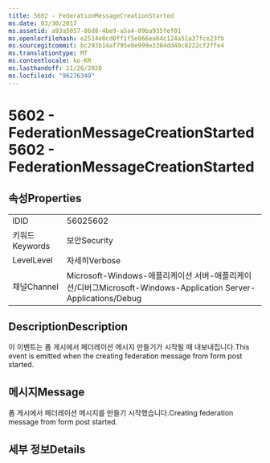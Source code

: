 ```yaml
---
title: 5602 - FederationMessageCreationStarted
ms.date: 03/30/2017
ms.assetid: a93a5057-86d8-4be9-a5a4-09ba935fef01
ms.openlocfilehash: e2514e0cd0ff1f5e866ea64c124a51a37fce23fb
ms.sourcegitcommit: bc293b14af795e0e999e3304dd40c0222cf2ffe4
ms.translationtype: MT
ms.contentlocale: ko-KR
ms.lasthandoff: 11/26/2020
ms.locfileid: "96276349"
---
```

# <a name="5602---federationmessagecreationstarted"></a><span data-ttu-id="91b09-102">5602 - FederationMessageCreationStarted</span><span class="sxs-lookup"><span data-stu-id="91b09-102">5602 - FederationMessageCreationStarted</span></span>

## <a name="properties"></a><span data-ttu-id="91b09-103">속성</span><span class="sxs-lookup"><span data-stu-id="91b09-103">Properties</span></span>  
  
|||  
|-|-|  
|<span data-ttu-id="91b09-104">ID</span><span class="sxs-lookup"><span data-stu-id="91b09-104">ID</span></span>|<span data-ttu-id="91b09-105">5602</span><span class="sxs-lookup"><span data-stu-id="91b09-105">5602</span></span>|  
|<span data-ttu-id="91b09-106">키워드</span><span class="sxs-lookup"><span data-stu-id="91b09-106">Keywords</span></span>|<span data-ttu-id="91b09-107">보안</span><span class="sxs-lookup"><span data-stu-id="91b09-107">Security</span></span>|  
|<span data-ttu-id="91b09-108">Level</span><span class="sxs-lookup"><span data-stu-id="91b09-108">Level</span></span>|<span data-ttu-id="91b09-109">자세히</span><span class="sxs-lookup"><span data-stu-id="91b09-109">Verbose</span></span>|  
|<span data-ttu-id="91b09-110">채널</span><span class="sxs-lookup"><span data-stu-id="91b09-110">Channel</span></span>|<span data-ttu-id="91b09-111">Microsoft-Windows-애플리케이션 서버-애플리케이션/디버그</span><span class="sxs-lookup"><span data-stu-id="91b09-111">Microsoft-Windows-Application Server-Applications/Debug</span></span>|  
  
## <a name="description"></a><span data-ttu-id="91b09-112">Description</span><span class="sxs-lookup"><span data-stu-id="91b09-112">Description</span></span>  

 <span data-ttu-id="91b09-113">이 이벤트는 폼 게시에서 페더레이션 메시지 만들기가 시작될 때 내보내집니다.</span><span class="sxs-lookup"><span data-stu-id="91b09-113">This event is emitted when the creating federation message from form post started.</span></span>  
  
## <a name="message"></a><span data-ttu-id="91b09-114">메시지</span><span class="sxs-lookup"><span data-stu-id="91b09-114">Message</span></span>  

 <span data-ttu-id="91b09-115">폼 게시에서 페더레이션 메시지를 만들기 시작했습니다.</span><span class="sxs-lookup"><span data-stu-id="91b09-115">Creating federation message from form post started.</span></span>  
  
## <a name="details"></a><span data-ttu-id="91b09-116">세부 정보</span><span class="sxs-lookup"><span data-stu-id="91b09-116">Details</span></span>
